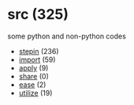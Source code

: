 # src (325)
some python and non-python codes

+ [stepin](stepin/README.md) (236)
+ [import](import/README.md) (59)
+ [apply](apply/README.md) (9)
+ [share](share/README.md) (0)
+ [ease](ease/README.md) (2)
+ [utilize](utilize/README.md) (19)
